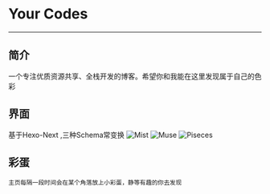 # Your Codes
***
## 简介
一个专注优质资源共享、全栈开发的博客。希望你和我能在这里发现属于自己的色彩
## 界面
基于Hexo-Next ,三种Schema常变换
![Mist](http://obs1hwd9g.bkt.clouddn.com/16-8-22/97604715.jpg)
![Muse](http://obs1hwd9g.bkt.clouddn.com/16-8-22/5063922.jpg)
![Piseces](http://obs1hwd9g.bkt.clouddn.com/16-8-22/58298719.jpg)
## 彩蛋
`主页每隔一段时间会在某个角落放上小彩蛋，静等有趣的你去发现`